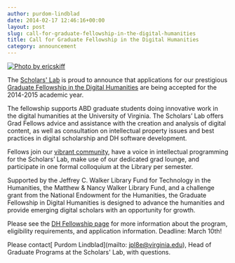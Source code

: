 ```yaml
---
author: purdom-lindblad
date: 2014-02-17 12:46:16+00:00
layout: post
slug: call-for-graduate-fellowship-in-the-digital-humanities
title: Call for Graduate Fellowship in the Digital Humanities
category: announcement
---
```


[![Photo by ericskiff](http://static.scholarslab.org/wp-content/uploads/2014/02/ericskiff-236x300.jpg)](http://www.flickr.com/photos/ericskiff/2925603321/sizes/l/)

The [Scholars' Lab](http://www.scholarslab.org) is proud to announce that applications for our prestigious [Graduate Fellowship in the Digital Humanities](https://scholarslab.lib.virginia.edu/digital-humanities-fellows/) are being accepted for the 2014-2015 academic year.

The fellowship supports ABD graduate students doing innovative work in the digital humanities at the University of Virginia. The Scholars’ Lab offers Grad Fellows advice and assistance with the creation and analysis of digital content, as well as consultation on intellectual property issues and best practices in digital scholarship and DH software development.

Fellows join our [vibrant community](https://scholarslab.org/graduate-fellowships/), have a voice in intellectual programming for the Scholars’ Lab, make use of our dedicated grad lounge, and participate in one formal colloquium at the Library per semester.

Supported by the Jeffrey C. Walker Library Fund for Technology in the Humanities, the Matthew & Nancy Walker Library Fund, and a challenge grant from the National Endowment for the Humanities, the Graduate Fellowship in Digital Humanities is designed to advance the humanities and provide emerging digital scholars with an opportunity for growth.

Please see the [DH Fellowship page](https://scholarslab.lib.virginia.edu/digital-humanities-fellows/) for more information about the program, eligibility requirements, and application information. Deadline: March 10th!

Please contact[ Purdom Lindblad](mailto: jpl8e@virginia.edu), Head of Graduate Programs at the Scholars' Lab, with questions.
